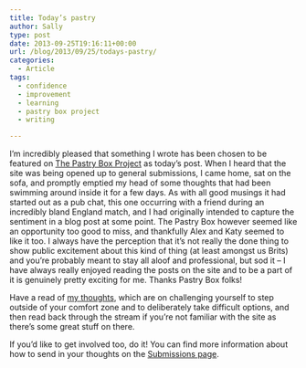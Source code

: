 ```yaml
---
title: Today’s pastry
author: Sally
type: post
date: 2013-09-25T19:16:11+00:00
url: /blog/2013/09/25/todays-pastry/
categories:
  - Article
tags:
  - confidence
  - improvement
  - learning
  - pastry box project
  - writing

---
```

I&#8217;m incredibly pleased that something I wrote has been chosen to be featured on <a title="The Pastry Box Project" href="http://the-pastry-box-project.net/" target="_blank">The Pastry Box Project</a> as today&#8217;s post. When I heard that the site was being opened up to general submissions, I came home, sat on the sofa, and promptly emptied my head of some thoughts that had been swimming around inside it for a few days. As with all good musings it had started out as a pub chat, this one occurring with a friend during an incredibly bland England match, and I had originally intended to capture the sentiment in a blog post at some point. The Pastry Box however seemed like an opportunity too good to miss, and thankfully Alex and Katy seemed to like it too. I always have the perception that it&#8217;s not really the done thing to show public excitement about this kind of thing (at least amongst us Brits) and you&#8217;re probably meant to stay all aloof and professional, but sod it &#8211; I have always really enjoyed reading the posts on the site and to be a part of it is genuinely pretty exciting for me. Thanks Pastry Box folks!

Have a read of <a title="The Pastry Box" href="http://the-pastry-box-project.net/sally-jenkinson/2013-september-25/" target="_blank">my thoughts</a>, which are on challenging yourself to step outside of your comfort zone and to deliberately take difficult options, and then read back through the stream if you&#8217;re not familiar with the site as there&#8217;s some great stuff on there.

If you&#8217;d like to get involved too, do it! You can find more information about how to send in your thoughts on the <a title="The Pastry Box Project submissions" href="http://the-pastry-box-project.net/submissions/" target="_blank">Submissions page</a>.